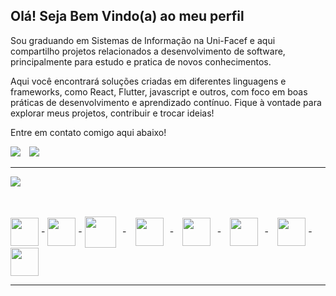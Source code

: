 <div>

## Olá! Seja Bem Vindo(a) ao meu perfil

Sou graduando em Sistemas de Informação na Uni-Facef e aqui compartilho projetos relacionados a desenvolvimento de software, principalmente para estudo e pratica de novos conhecimentos.

Aqui você encontrará soluções criadas em diferentes linguagens e frameworks, como React, Flutter, javascript e outros, com foco em boas práticas de desenvolvimento e aprendizado contínuo. Fique à vontade para explorar meus projetos, contribuir e trocar ideias!

Entre em contato comigo aqui abaixo!
<br />
<div>   
<a href = "mailto:guilhermesantosandrade01@gmail.com"><img src="https://img.shields.io/badge/-Gmail-%23333?style=for-the-badge&logo=gmail&logoColor=white" target="_blank"></a>⠀
<a href="https://www.linkedin.com/in/guilhermesandradee/" target="_blank"><img src="https://img.shields.io/badge/-LinkedIn-333?style=for-the-badge&logo=linkedin&logoColor=white" target="_blank"></a> 
<!--
 <a href="https://guilhermesandrade.github.io/Portfolio/" target="_blank" ><img src="https://img.shields.io/badge/-Portfolio-DCDCDC?style=for-the-badge&logo=deezer&logoColor=black" /></a>
 </div>
 -->

---

</div>

<div>

<a href="https://github.com/guilhermesandrade">
 <img height="" src="https://github-readme-stats.vercel.app/api/top-langs/?username=guilhermesandrade&layout=donut&hide_border=true&theme=tokyonight&bg_color=00000000">
</a>

<br /><br />
<img align="center"  height="45"  src="https://cdn.jsdelivr.net/gh/devicons/devicon@latest/icons/oracle/oracle-original.svg" /> - 
<img align="center"  height="45"  src="https://cdn.jsdelivr.net/gh/devicons/devicon@latest/icons/python/python-original-wordmark.svg" /> - 
<img align="center"  height="50"  src="https://cdn.jsdelivr.net/gh/devicons/devicon/icons/java/java-original.svg" />⠀-⠀
<img align="center" height="45"  src="https://cdn.jsdelivr.net/gh/devicons/devicon/icons/javascript/javascript-plain.svg" />⠀-⠀
<img align="center" height="45"  src="https://cdn.jsdelivr.net/gh/devicons/devicon@latest/icons/react/react-original-wordmark.svg" />⠀-⠀
<img align="center" height="45"  src="https://cdn.jsdelivr.net/gh/devicons/devicon/icons/html5/html5-original.svg" />⠀-⠀
<img align="center"  height="45"  src="https://cdn.jsdelivr.net/gh/devicons/devicon/icons/css3/css3-original.svg" /> - 
<img align="center"  height="45"  src="https://cdn.jsdelivr.net/gh/devicons/devicon@latest/icons/sqldeveloper/sqldeveloper-original.svg" />

          

</div>

---

